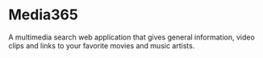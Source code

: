 # Media365
A multimedia search web application that gives general information, video clips and links to your favorite movies and music artists.
